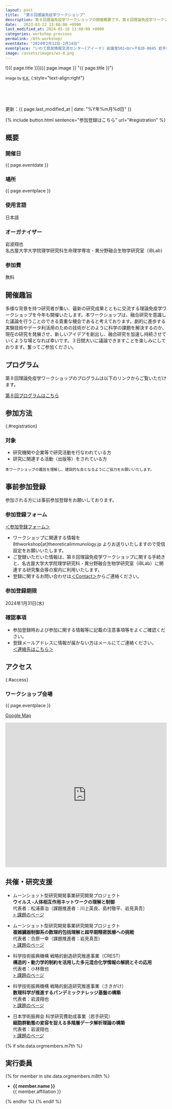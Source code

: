 ```yaml
---
layout: post
title:  "第８回理論免疫学ワークショップ"
description: 第８回理論免疫学ワークショップの開催概要です。第８回理論免疫学ワークショップの開催日・開催場所・開催趣旨・共催情報などを確認できます。第８回理論免疫学ワークショップの参加登録はこちらから。
date:   2023-03-22 13:00:00 +0900
last_modified_at: 2024-01-16 13:00:00 +0900
categories: workshop previous
permalink: /8th-workshop/
eventdate: "2024年2月12日-2月14日"
eventplace: "いわて県民情報交流センター(アイーナ) 会議室501<br>〒020-0045 岩手県盛岡市盛岡駅西通１丁目７−１ アイーナ5F<br><a href='https://maps.app.goo.gl/ASdB49H5qaVZHA5K7'>Googleマップ</a><br><a href='https://www.aiina.jp/'>いわて県民情報交流センター(アイーナ)</a><br><a href='https://www.aiina.jp/soshiki/2/31.html'>フロアマップ</a>"
image: /assets/images/ws-8.png
---
```


![{{ page.title }}]({{ page.image }} "{{ page.title }}")

<small>Image by <a href="https://iblab.bio.nagoya-u.ac.jp/members/detail/k.kojima">K.K.</a></small>
{:style="text-align:right"}

<div style="height:50px"></div>

更新：{{ page.last_modified_at | date: "%Y年%m月%d日" }}

{% include button.html sentence="参加登録はこちら" url="#registration" %}

## 概要

<div class="cf">
  <div class="page-column50">
    <h3>開催日</h3>
    <p>{{ page.eventdate }}</p>
    <h3>場所</h3>
    <p>{{ page.eventplace }}</p>
  </div>

  <div class="page-column50">
    <h3>使用言語</h3>
    <p>日本語</p>
    <h3>オーガナイザー</h3>
    <p>岩波翔也<br>
      名古屋大学大学院理学研究科生命理学専攻・異分野融合生物学研究室（iBLab）</p>
    <h3>参加費</h3>
    <p>無料</p>
  </div>
</div>

## 開催趣旨

多様な背景を持つ研究者が集い、最新の研究成果とともに交流する理論免疫学ワークショップを今年も開催いたします。本ワークショップは、融合研究を意識した議論を行うことのできる貴重な機会であると考えております。劇的に進歩する実験技術やデータ利活用のための技術がどのように科学の課題を解決するのか、現在の研究を発展させ、新しいアイデアを創出し、融合研究を加速し持続させていくような場となれば幸いです。３日間大いに議論できますことを楽しみにしております。奮ってご参加ください。

## プログラム

第８回理論免疫学ワークショップのプログラムは以下のリンクからご覧いただけます。

[第８回プログラムはこちら](/8th-program)


## 参加方法
{:#registration}

### 対象

- 研究機関や企業等で研究活動を行なわれている方
- 研究に関連する活動（出版等）をされている方

<small>本ワークショップの趣旨を理解し、建設的な会となるようにご協力をお願いいたします。</small>

## 事前参加登録

参加される方には事前参加登録をお願いしております。

### 参加登録フォーム

[＜参加登録フォーム＞](https://forms.gle/LcFqrRxiFWa4FNaX8)

- ワークショップに関連する情報を 8thworkshop\[at\]theoreticalimmunology.jp よりお送りいたしますので受信設定をお願いいたします。
- ご登録いただいた情報は、第８回理論免疫学ワークショップに関する手続きと、名古屋大学大学院理学研究科・異分野融合生物学研究室（iBLab）に関連する研究集会等の案内に利用いたします。
- 登録に関するお問い合わせは[＜Contact＞](/contact)からご連絡ください。

### 参加登録期限

2024年1月31日(水)

### 確認事項

- 参加登録時および参加に関する情報等に記載の注意事項等をよくご確認ください。
- 登録メールアドレスに情報が届かない方はメールにてご連絡ください。  
[＜連絡先はこちら＞](/contact)

## アクセス
{:#access}
### ワークショップ会場

{{ page.eventplace }}  

[Google Map](https://maps.app.goo.gl/ASdB49H5qaVZHA5K7)

<iframe src="https://www.google.com/maps/embed?pb=!1m18!1m12!1m3!1d3069.6805788971797!2d141.13280179999998!3d39.701885299999994!2m3!1f0!2f0!3f0!3m2!1i1024!2i768!4f13.1!3m3!1m2!1s0x5f8576335e9ddbf7%3A0xbaac93db86a020e7!2z44Ki44Kk44O844OK44O744GE44KP44Gm55yM5rCR5oOF5aCx5Lqk5rWB44K744Oz44K_44O8!5e0!3m2!1sja!2sjp!4v1704189001461!5m2!1sja!2sjp" width="100%" height="450" style="border:0;" allowfullscreen="" loading="lazy" referrerpolicy="no-referrer-when-downgrade"></iframe>


## 共催・研究支援

- ムーンショット型研究開発事業研究開発プロジェクト  
**ウイルス -人体相互作用ネットワークの理解と制御**  
代表者：松浦善治（課題推進者：川上英良、島村徹平、岩見真吾）  
[> 課題のページ](https://ms-virus.biken.osaka-u.ac.jp/)

- ムーンショット型研究開発事業研究開発プロジェクト  
**複雑臓器制御系の数理的包括理解と超早期精密医療への挑戦**  
代表者：合原一幸（課題推進者：岩見真吾）  
[> 課題のページ](https://www.sat.t.u-tokyo.ac.jp/moonshot/)

- 科学技術振興機構 戦略的創造研究推進事業（CREST）  
**構造的・動力学的制約を活用した多元混合化学情報の解読とその応用**  
代表者：小林徹也  
[> 課題のページ](https://www.jst.go.jp/kisoken/crest/project/1111105/1111105_2020.html)

- 科学技術振興機構 戦略的創造研究推進事業（さきがけ）  
**数理科学が推進するパンデミックナレッジ基盤の構築**  
代表者：岩波翔也  
[> 課題のページ](https://doi.org/10.52926/JPMJPR21R3)

- 日本学術振興会 科学研究費助成事業（若手研究）  
**細胞群動態の変容を捉える多階層データ解析理論の構築**  
代表者：岩波翔也  
[> 課題のページ](https://kaken.nii.ac.jp/grant/KAKENHI-PROJECT-22K15073/)


{% if site.data.orgmembers.m7th %}
<h2>実行委員</h2>
{% for member in site.data.orgmembers.m8th %}
<ul>
  <li><p><strong>{{ member.name }}</strong><br>
  {{ member.affiliation }}</p></li>
</ul>
{% endfor %}
{% endif %}
